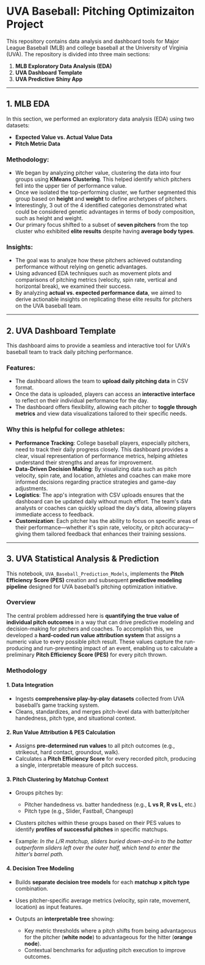 # UVA Baseball: Pitching Optimizaiton Project

This repository contains data analysis and dashboard tools for Major League Baseball (MLB) and college baseball at the University of Virginia (UVA). The repository is divided into three main sections:

1. **MLB Exploratory Data Analysis (EDA)**
2. **UVA Dashboard Template**
3. **UVA Predictive Shiny App**

---

## 1. MLB EDA

In this section, we performed an exploratory data analysis (EDA) using two datasets:
- **Expected Value vs. Actual Value Data**
- **Pitch Metric Data**

### Methodology:
- We began by analyzing pitcher value, clustering the data into four groups using **KMeans Clustering**. This helped identify which pitchers fell into the upper tier of performance value.
- Once we isolated the top-performing cluster, we further segmented this group based on **height** and **weight** to define archetypes of pitchers.
- Interestingly, 3 out of the 4 identified categories demonstrated what could be considered genetic advantages in terms of body composition, such as height and weight.
- Our primary focus shifted to a subset of **seven pitchers** from the top cluster who exhibited **elite results** despite having **average body types**.

### Insights:
- The goal was to analyze how these pitchers achieved outstanding performance without relying on genetic advantages.
- Using advanced EDA techniques such as movement plots and comparisons of pitching metrics (velocity, spin rate, vertical and horizontal break), we examined their success.
- By analyzing **actual vs. expected performance data**, we aimed to derive actionable insights on replicating these elite results for pitchers on the UVA baseball team.

---

## 2. UVA Dashboard Template

This dashboard aims to provide a seamless and interactive tool for UVA's baseball team to track daily pitching performance.

### Features:
- The dashboard allows the team to **upload daily pitching data** in CSV format.
- Once the data is uploaded, players can access an **interactive interface** to reflect on their individual performance for the day.
- The dashboard offers flexibility, allowing each pitcher to **toggle through metrics** and view data visualizations tailored to their specific needs.

### Why this is helpful for college athletes:
- **Performance Tracking**: College baseball players, especially pitchers, need to track their daily progress closely. This dashboard provides a clear, visual representation of performance metrics, helping athletes understand their strengths and areas for improvement.
- **Data-Driven Decision Making**: By visualizing data such as pitch velocity, spin rate, and location, athletes and coaches can make more informed decisions regarding practice strategies and game-day adjustments.
- **Logistics**: The app's integration with CSV uploads ensures that the dashboard can be updated daily without much effort. The team's data analysts or coaches can quickly upload the day's data, allowing players immediate access to feedback.
- **Customization**: Each pitcher has the ability to focus on specific areas of their performance—whether it's spin rate, velocity, or pitch accuracy—giving them tailored feedback that enhances their training sessions.

---

## 3. UVA Statistical Analysis & Prediction

This notebook, `UVA_Baseball_Prediction_Models`,  implements the **Pitch Efficiency Score (PES)** creation and subsequent **predictive modeling pipeline** designed for UVA baseball’s pitching optimization initiative.

### Overview

The central problem addressed here is **quantifying the true value of individual pitch outcomes** in a way that can drive predictive modeling and decision-making for pitchers and coaches.
To accomplish this, we developed a **hard-coded run value attribution system** that assigns a numeric value to every possible pitch result. These values capture the run-producing and run-preventing impact of an event, enabling us to calculate a preliminary **Pitch Efficiency Score (PES)** for every pitch thrown.


### Methodology

#### 1. **Data Integration**

* Ingests **comprehensive play-by-play datasets** collected from UVA baseball’s game tracking system.
* Cleans, standardizes, and merges pitch-level data with batter/pitcher handedness, pitch type, and situational context.

#### 2. **Run Value Attribution & PES Calculation**

* Assigns **pre-determined run values** to all pitch outcomes (e.g., strikeout, hard contact, groundout, walk).
* Calculates a **Pitch Efficiency Score** for every recorded pitch, producing a single, interpretable measure of pitch success.

#### 3. **Pitch Clustering by Matchup Context**

* Groups pitches by:

  * Pitcher handedness vs. batter handedness (e.g., **L vs R**, **R vs L**, etc.)
  * Pitch type (e.g., Slider, Fastball, Changeup)
* Clusters pitches within these groups based on their PES values to identify **profiles of successful pitches** in specific matchups.
* Example: *In the L/R matchup, sliders buried down-and-in to the batter outperform sliders left over the outer half, which tend to enter the hitter’s barrel path.*

#### 4. **Decision Tree Modeling**

* Builds **separate decision tree models** for each **matchup x pitch type** combination.
* Uses pitcher-specific average metrics (velocity, spin rate, movement, location) as input features.
* Outputs an **interpretable tree** showing:

  * Key metric thresholds where a pitch shifts from being advantageous for the pitcher (**white node**) to advantageous for the hitter (**orange node**).
  * Contextual benchmarks for adjusting pitch execution to improve outcomes.
